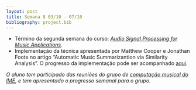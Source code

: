 ```yaml
---
layout: post
title: Semana 8 03/10 - 07/10
bibliography: project.bib
---
```


* Término da segunda semana do curso: [*Audio Signal Processing for Music Applications*](https://www.coursera.org/learn/audio-signal-processing).
* Implementação da técnica apresentada por Matthew Cooper e Jonathan Foote no artigo “Automatic Music Summarizantion via Similarity Analysis”.
O progresso da implementação pode ser acompanhado [aqui](https://github.com/fsfelix/audio-thumbnailing).

*O aluno tem participado das reuniões do grupo de [computação musical do IME](http://compmus.ime.usp.br), e tem
apresentado o progresso semanal para o grupo.*
 
